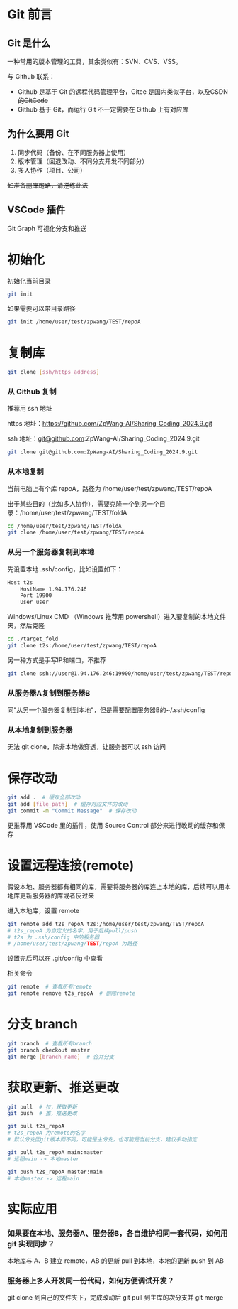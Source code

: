 # Git 前言

## Git 是什么

一种常用的版本管理的工具，其余类似有：SVN、CVS、VSS。

与 Github 联系：
* Github 是基于 Git 的远程代码管理平台，Gitee 是国内类似平台，~~以及CSDN的GitCode~~
* Github 基于 Git，而运行 Git 不一定需要在 Github 上有对应库


## 为什么要用 Git

1. 同步代码（备份、在不同服务器上使用）
2. 版本管理（回退改动、不同分支开发不同部分）
3. 多人协作（项目、公司）

~~如准备删库跑路，请逆练此法~~


## VSCode 插件

Git Graph 可视化分支和推送

# 初始化

初始化当前目录

```sh
git init
```

如果需要可以带目录路径

```sh
git init /home/user/test/zpwang/TEST/repoA
```

# 复制库

```sh
git clone [ssh/https_address]
```

### 从 Github 复制

推荐用 ssh 地址

https 地址：https://github.com/ZpWang-AI/Sharing_Coding_2024.9.git

ssh 地址：git@github.com:ZpWang-AI/Sharing_Coding_2024.9.git

```sh
git clone git@github.com:ZpWang-AI/Sharing_Coding_2024.9.git
```

### 从本地复制

当前电脑上有个库 repoA，路径为 /home/user/test/zpwang/TEST/repoA

出于某些目的（比如多人协作），需要克隆一个到另一个目录：/home/user/test/zpwang/TEST/foldA

```sh
cd /home/user/test/zpwang/TEST/foldA
git clone /home/user/test/zpwang/TEST/repoA
```

### 从另一个服务器复制到本地

先设置本地 .ssh/config，比如设置如下：

```sh
Host t2s
    HostName 1.94.176.246
    Port 19900
    User user
```

Windows/Linux CMD （Windows 推荐用 powershell）进入要复制的本地文件夹，然后克隆

```sh
cd ./target_fold
git clone t2s:/home/user/test/zpwang/TEST/repoA
```

另一种方式是手写IP和端口，不推荐

```sh
git clone ssh://user@1.94.176.246:19900/home/user/test/zpwang/TEST/repoA
```

### 从服务器A复制到服务器B

同"从另一个服务器复制到本地"，但是需要配置服务器B的~/.ssh/config

### 从本地复制到服务器

无法 git clone，除非本地做穿透，让服务器可以 ssh 访问

# 保存改动

~~~sh
git add .  # 缓存全部改动
git add [file_path]  # 缓存对应文件的改动
git commit -m "Commit Message"  # 保存改动
~~~

更推荐用 VSCode 里的插件，使用 Source Control 部分来进行改动的缓存和保存

# 设置远程连接(remote)

假设本地、服务器都有相同的库，需要将服务器的库连上本地的库，后续可以用本地库更新服务器的库或者反过来

进入本地库，设置 remote

```sh
git remote add t2s_repoA t2s:/home/user/test/zpwang/TEST/repoA
# t2s_repoA 为自定义的名字，用于后续pull/push
# t2s 为 .ssh/config 中的服务器
# /home/user/test/zpwang/TEST/repoA 为路径
```

设置完后可以在 .git/config 中查看

相关命令

```sh
git remote  # 查看所有remote
git remote remove t2s_repoA  # 删除remote
```

# 分支 branch

```sh
git branch  # 查看所有branch
git branch checkout master
git merge [branch_name]  # 合并分支
```

# 获取更新、推送更改

```sh
git pull  # 拉，获取更新
git push  # 推，推送更改
```

~~~sh
git pull t2s_repoA
# t2s_repoA 为remote的名字
# 默认分支因git版本而不同，可能是主分支，也可能是当前分支，建议手动指定

git pull t2s_repoA main:master
# 远程main -> 本地master

git push t2s_repoA master:main
# 本地master -> 远程main
~~~

# 实际应用

### 如果要在本地、服务器A、服务器B，各自维护相同一套代码，如何用 git 实现同步？

本地库与 A、B 建立 remote，AB 的更新 pull 到本地，本地的更新 push 到 AB

### 服务器上多人开发同一份代码，如何方便调试开发？

git clone 到自己的文件夹下，完成改动后 git pull 到主库的次分支并 git merge


